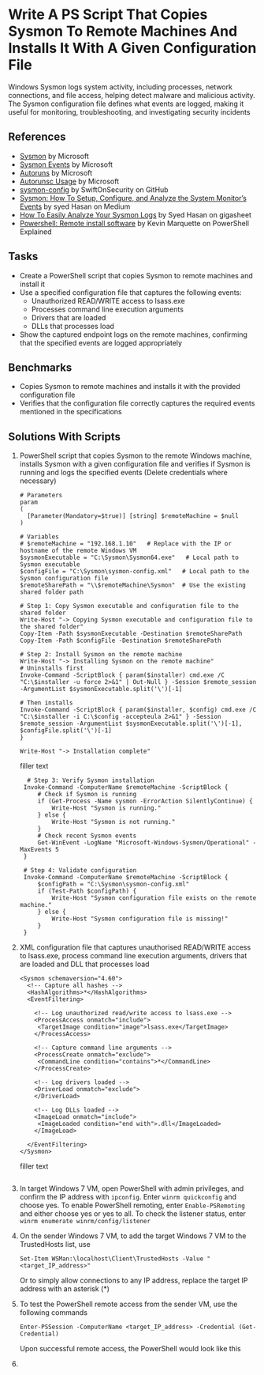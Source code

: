 # Write A PS Script That Copies Sysmon To Remote Machines And Installs It With A Given Configuration File
Windows Sysmon logs system activity, including processes, network connections, and file access, helping detect malware and malicious activity. The Sysmon configuration file defines what events are logged, making it useful for monitoring, troubleshooting, and investigating security incidents

## References
- [Sysmon](https://learn.microsoft.com/en-us/sysinternals/downloads/sysmon) by Microsoft
- [Sysmon Events](https://learn.microsoft.com/en-us/sysinternals/downloads/sysmon#events) by Microsoft
- [Autoruns](https://learn.microsoft.com/en-us/sysinternals/downloads/autoruns) by Microsoft
- [Autorunsc Usage](https://learn.microsoft.com/en-us/sysinternals/downloads/autoruns#autorunsc-usage) by Microsoft
- [sysmon-config](https://github.com/SwiftOnSecurity/sysmon-config) by SwiftOnSecurity on GitHub
- [Sysmon: How To Setup, Configure, and Analyze the System Monitor’s Events](https://syedhasan010.medium.com/sysmon-how-to-setup-configure-and-analyze-the-system-monitors-events-930e9add78d) by syed Hasan on Medium
- [How To Easily Analyze Your Sysmon Logs](https://www.gigasheet.com/post/how-to-easily-analyze-your-sysmon-logs#:~:text=Start%20making%20some%20noise%20on,That's%20it.) by Syed Hasan on gigasheet
- [Powershell: Remote install software](https://powershellexplained.com/2017-04-22-Powershell-installing-remote-software/) by Kevin Marquette on PowerShell Explained


## Tasks
- Create a PowerShell script that copies Sysmon to remote machines and install it
- Use a specified configuration file that captures the following events:
  - Unauthorized READ/WRITE access to lsass.exe
  - Processes command line execution arguments
  - Drivers that are loaded
  - DLLs that processes load
- Show the captured endpoint logs on the remote machines, confirming that the specified events are logged appropriately

## Benchmarks
- Copies Sysmon to remote machines and installs it with the provided configuration file
- Verifies that the configuration file correctly captures the required events mentioned in the specifications

## Solutions With Scripts
1. PowerShell script that copies Sysmon to the remote Windows machine, installs Sysmon with a given configuration file and verifies if Sysmon is running and logs the specified events (Delete credentials where necessary)
    ```
    # Parameters
    param
    (
      [Parameter(Mandatory=$true)] [string] $remoteMachine = $null
    )
      
    # Variables
    # $remoteMachine = "192.168.1.10"   # Replace with the IP or hostname of the remote Windows VM
    $sysmonExecutable = "C:\Sysmon\Sysmon64.exe"   # Local path to Sysmon executable
    $configFile = "C:\Sysmon\sysmon-config.xml"   # Local path to the Sysmon configuration file
    $remoteSharePath = "\\$remoteMachine\Sysmon"  # Use the existing shared folder path
    
    # Step 1: Copy Sysmon executable and configuration file to the shared folder
    Write-Host "-> Copying Sysmon executable and configuration file to the shared folder"
    Copy-Item -Path $sysmonExecutable -Destination $remoteSharePath
    Copy-Item -Path $configFile -Destination $remoteSharePath
    
    # Step 2: Install Sysmon on the remote machine
    Write-Host "-> Installing Sysmon on the remote machine"
    # Uninstalls first
    Invoke-Command -ScriptBlock { param($installer) cmd.exe /C "C:\$installer -u force 2>&1" | Out-Null } -Session $remote_session -ArgumentList $sysmonExecutable.split('\')[-1]

    # Then installs
    Invoke-Command -ScriptBlock { param($installer, $config) cmd.exe /C "C:\$installer -i C:\$config -accepteula 2>&1" } -Session $remote_session -ArgumentList $sysmonExecutable.split('\')[-1], $configFile.split('\')[-1]
    }

    Write-Host "-> Installation complete"
    ```

    filler text
   ```
     # Step 3: Verify Sysmon installation
    Invoke-Command -ComputerName $remoteMachine -ScriptBlock {
        # Check if Sysmon is running
        if (Get-Process -Name sysmon -ErrorAction SilentlyContinue) {
            Write-Host "Sysmon is running."
        } else {
            Write-Host "Sysmon is not running."
        }
        # Check recent Sysmon events
        Get-WinEvent -LogName "Microsoft-Windows-Sysmon/Operational" -MaxEvents 5
    }
    
    # Step 4: Validate configuration
    Invoke-Command -ComputerName $remoteMachine -ScriptBlock {
        $configPath = "C:\Sysmon\sysmon-config.xml"
        if (Test-Path $configPath) {
            Write-Host "Sysmon configuration file exists on the remote machine."
        } else {
            Write-Host "Sysmon configuration file is missing!"
        }
    }
   ```
3. XML configuration file that captures unauthorised READ/WRITE access to lsass.exe, process command line execution arguments, drivers that are loaded and DLL that processes load
   ```
   <Sysmon schemaversion="4.60">
     <!-- Capture all hashes -->
     <HashAlgorithms>*</HashAlgorithms>
     <EventFiltering>
   
       <!-- Log unauthorized read/write access to lsass.exe -->
       <ProcessAccess onmatch="include">
        <TargetImage condition="image">lsass.exe</TargetImage>
       </ProcessAccess>
  
       <!-- Capture command line arguments -->
       <ProcessCreate onmatch="exclude">
        <CommandLine condition="contains">*</CommandLine>
       </ProcessCreate>
  
       <!-- Log drivers loaded -->
       <DriverLoad onmatch="exclude">
       </DriverLoad>
  
       <!-- Log DLLs loaded -->
       <ImageLoad onmatch="include">
        <ImageLoaded condition="end with">.dll</ImageLoaded>
       </ImageLoad>
  
     </EventFiltering>
   </Sysmon>
   ```
   filler text
   ```
   
5. In target Windows 7 VM, open PowerShell with admin privileges, and confirm the IP address with `ipconfig`. Enter `winrm quickconfig` and choose yes. To enable PowerShell remoting, enter `Enable-PSRemoting` and either choose yes or yes to all. To check the listener status, enter `winrm enumerate winrm/config/listener`
6. On the sender Windows 7 VM, to add the target Windows 7 VM to the TrustedHosts list, use
   ```
   Set-Item WSMan:\localhost\Client\TrustedHosts -Value "<target_IP_address>"
   ```
   Or to simply allow connections to any IP address, replace the target IP address with an asterisk (*)
7. To test the PowerShell remote access from the sender VM, use the following commands
   ```
   Enter-PSSession -ComputerName <target_IP_address> -Credential (Get-Credential)
   ```
   Upon successful remote access, the PowerShell would look like this
   
9. 
